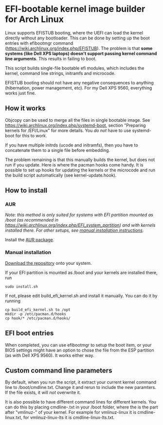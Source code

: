 # EFI-bootable kernel image builder for Arch Linux

Linux supports EFISTUB booting, where the UEFI can load the kernel directly without any bootloader. This can be done by setting up the boot entries with efibootmgr command (https://wiki.archlinux.org/index.php/EFISTUB). The problem is that **some systems (like Dell XPS laptops) doesn't support passing kernel command line arguments**. This results in failing to boot.

This script builds single-file bootable efi modules, which includes the kernel, command line strings, initramfs and microcode.

EFISTUB booting should not have any negative consequences to anything (hibernation, power management, etc). For my Dell XPS 9560, everything works just fine.

## How it works

Objcopy can be used to merge all the files in single bootable image. See https://wiki.archlinux.org/index.php/systemd-boot, section "Preparing kernels for /EFI/Linux" for more details. You *do not* have to use systemd-boot for this to work.

If you have multiple initrds (ucode and initramfs), then you have to concatenate them to a single file before embedding.

The problem remaining is that this manually builds the kernel, but does not run if you update. Here is where the pacman hooks come handy. It is possible to set up hooks for updating the kernels or the microcode and run the build script automatically (see kernel-update.hook).

## How to install

### AUR

*Note: this method is only suited for systems with EFI partition mounted as /boot (as recommended in https://wiki.archlinux.org/index.php/EFI_system_partition) and with kernels installed there. For other setups, see [manual installation instructions](#manual-installation).*

Install the [AUR package](https://aur.archlinux.org/packages/arch-efiboot/).

### Manual installation

[Download the repository](https://github.com/xdever/arch-efiboot/archive/master.zip) onto your system.

If your EFI partition is mounted as /boot and your kernels are installed there, run

```
sudo install.sh
```

If not, please edit build_efi_kernel.sh and install it manually. You can do it by running

```
cp build_efi_kernel.sh to /opt
mkdir -p /etc/pacman.d/hooks
cp hook/* /etc/pacman.d/hooks/
```

## EFI boot entries

When completed, you can use efibootmgr to setup the boot item, or your BIOS settings might have an option to chose the file from the ESP partition (as with Dell XPS 9560). It works either way.

## Custom command line parameters

By default, when you run the script, it extract your current kernel command line to /boot/cmdline.txt. Change it and rerun to include the new paramters. If the file exists, it will *not* overwrite it.

It is also possible to have different command lines for different kernels. You can do this by placing cmdline-<kernel name>.txt in your /boot folder, where the <kernel name> is the part after "vmlinuz-" of your kernel. For example for vmlinuz-linux it is cmdline-linux.txt, for vmlinuz-linux-lts it is cmdline-linux-lts.txt.
